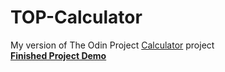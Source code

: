 # TOP-Calculator
My version of The Odin Project <a href="https://www.theodinproject.com/courses/web-development-101/lessons/calculator?ref=lnav">Calculator</a> project\
<strong><a href="https://courtneem.github.io/odin-project-calculator/">Finished Project Demo</a></strong>
